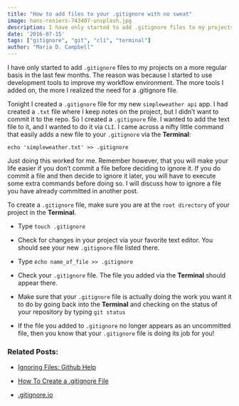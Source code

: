 ```yaml
---
title: "How to add files to your .gitignore with no sweat"
image: hans-reniers-743407-unsplash.jpg
description: I have only started to add .gitignore files to my projects on a more regular basis in the last few months.
date: '2016-07-15'
tags: ["gitignore", "git", "cli", "terminal"]
author: "Maria D. Campbell"
---
```


I have only started to add `.gitignore` files to my projects on a more regular basis in the last few months. The reason was because I started to use development tools to improve my workflow environment. The more tools I added on, the more I realized the need for a .gitignore file.

Tonight I created a `.gitignore` file for my new `simpleweather api` app. I had created a `.txt` file where I keep notes on the project, but I didn’t want to commit it to the repo. So I created a `.gitignore` file. I wanted to add the text file to it, and I wanted to do it via `CLI`. I came across a nifty little command that easily adds a new file to your `.gitignore` via the **Terminal**:

```shell
echo 'simpleweather.txt' >> .gitignore
```

Just doing this worked for me. Remember however, that you will make your life easier if you don’t commit a file before deciding to ignore it. If you do commit a file and then decide to ignore it later, you will have to execute some extra commands before doing so. I will discuss how to ignore a file you have already committed in another post.

To create a `.gitignore` file, make sure you are at the `root directory` of your project in the **Terminal**.

+ Type `touch .gitignore`

+ Check for changes in your project via your favorite text editor. You should see your new `.gitignore` file listed there.

+ Type `echo name_of_file >> .gitignore`

+ Check your `.gitignore` file. The file you added via the **Terminal** should appear there.

+ Make sure that your `.gitignore` file is actually doing the work you want it to do by going back into the **Terminal** and checking on the status of your repository by typing `git status`

+ If the file you added to `.gitignore` no longer appears as an uncommitted file, then you know that your `.gitignore` file is doing its job for you!

### Related Posts:

+ [Ignoring Files: Github Help](https://help.github.com/en/articles/ignoring-files)

+ [How To Create a .gitignore File](https://stackoverflow.com/questions/10744305/how-to-create-gitignore-file)

+ [.gitignore.io](.gitignore.io)

